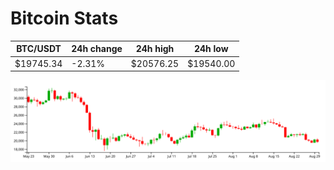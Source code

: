 # Bitcoin Stats

BTC/USDT|24h change|24h high|24h low|
|---|---|---|---|
|$19745.34|-2.31%|$20576.25|$19540.00|

<img src="./chart.svg">
